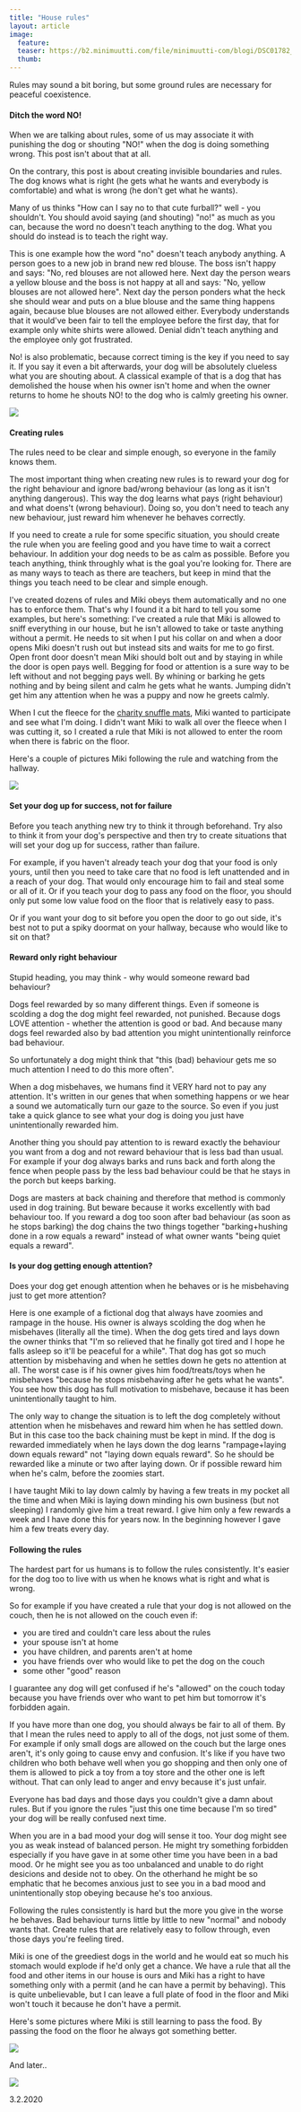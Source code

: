 ```yaml
---
title: "House rules"
layout: article
image:
  feature:
  teaser: https://b2.minimuutti.com/file/minimuutti-com/blogi/DSC01782_halodevl3-245px.jpg
  thumb:
---
```


Rules may sound a bit boring, but some ground rules are necessary for peaceful coexistence.

#### Ditch the word NO!

When we are talking about rules, some of us may associate it with punishing the dog or shouting "NO!" when the dog is doing something wrong. This post isn't about that at all.

On the contrary, this post is about creating invisible boundaries and rules. The dog knows what is right (he gets what he wants and everybody is comfortable) and what is wrong (he don't get what he wants).

Many of us thinks "How can I say no to that cute furball?" well - you shouldn't. You should avoid saying (and shouting) "no!" as much as you can, because the word no doesn't teach anything to the dog. What you should do instead is to teach the right way.

This is one example how the word "no" doesn't teach anybody anything. A person goes to a new job in brand new red blouse. The boss isn't happy and says: "No, red blouses are not allowed here. Next day the person wears a yellow blouse and the boss is not happy at all and says: "No, yellow blouses are not allowed here". Next day the person ponders what the heck she should wear and puts on a blue blouse and the same thing happens again, because blue blouses are not allowed either. Everybody understands that it would've been fair to tell the employee before the first day, that for example only white shirts were allowed. Denial didn't teach anything and the employee only got frustrated.

No! is also problematic, because correct timing is the key if you need to say it. If you say it even a bit afterwards, your dog will be absolutely clueless what you are shouting about. A classical example of that is a dog that has demolished the house when his owner isn't home and when the owner returns to home he shouts NO! to the dog who is calmly greeting his owner.

![](https://b2.minimuutti.com/file/minimuutti-com/blogi/20140608_090105_en-800px.jpg)

#### Creating rules

The rules need to be clear and simple enough, so everyone in the family knows them.

The most important thing when creating new rules is to reward your dog for the right behaviour and ignore bad/wrong behaviour (as long as it isn't anything dangerous). This way the dog learns what pays (right behaviour) and what doens't (wrong behaviour). Doing so, you don't need to teach any new behaviour, just reward him whenever he behaves correctly.

If you need to create a rule for some specific situation, you should create the rule when you are feeling good and you have time to wait a correct behaviour. In addition your dog needs to be as calm as possible. Before you teach anything, think throughly what is the goal you're looking for. There are as many ways to teach as there are teachers, but keep in mind that the things you teach need to be clear and simple enough. 

I've created dozens of rules and Miki obeys them automatically and no one has to enforce them. That's why I found it a bit hard to tell you some examples, but here's something: I've created a rule that Miki is allowed to sniff everything in our house, but he isn't allowed to take or taste anything without a permit. He needs to sit when I put his collar on and when a door opens Miki doesn't rush out but instead sits and waits for me to go first. Open front door doesn't mean Miki should bolt out and by staying in while the door is open pays well. Begging for food or attention is a sure way to be left without and not begging pays well. By whining or barking he gets nothing and by being silent and calm he gets what he wants. Jumping didn't get him any attention when he was a puppy and now he greets calmly.

When I cut the fleece for the [charity snuffle mats](https://minimuutti.com/en/blog/happy-holidays/), Miki wanted to participate and see what I'm doing. I didn't want Miki to walk all over the fleece when I was cutting it, so I created a rule that Miki is not allowed to enter the room when there is fabric on the floor.

Here's a couple of pictures Miki following the rule and watching from the hallway.

![](https://b2.minimuutti.com/file/minimuutti-com/blogi/rules1.jpg)

#### Set your dog up for success, not for failure

Before you teach anything new try to think it through beforehand. Try also to think it from your dog's perspective and then try to create situations that will set your dog up for success, rather than failure.

For example, if you haven't already teach your dog that your food is only yours, until then you need to take care that no food is left unattended and in a reach of your dog. That would only encourage him to fail and steal some or all of it. Or if you teach your dog to pass any food on the floor, you should only put some low value food on the floor that is relatively easy to pass.

Or if you want your dog to sit before you open the door to go out side, it's best not to put a spiky doormat on your hallway, because who would like to sit on that?

#### Reward only right behaviour

Stupid heading, you may think - why would someone reward bad behaviour?

Dogs feel rewarded by so many different things. Even if someone is scolding a dog the dog might feel rewarded, not punished. Because dogs LOVE attention - whether the attention is good or bad. And because many dogs feel rewarded also by bad attention you might unintentionally reinforce bad behaviour. 

So unfortunately a dog might think that "this (bad) behaviour gets me so much attention I need to do this more often".

When a dog misbehaves, we humans find it VERY hard not to pay any attention. It's written in our genes that when something happens or we hear a sound we automatically turn our gaze to the source. So even if you just take a quick glance to see what your dog is doing you just have unintentionally rewarded him.

Another thing you should pay attention to is reward exactly the behaviour you want from a dog and not reward behaviour that is less bad than usual. For example if your dog always barks and runs back and forth along the fence when people pass by the less bad behaviour could be that he stays in the porch but keeps barking.

Dogs are masters at back chaining and therefore that method is commonly used in dog training. But beware because it works excellently with bad behaviour too. If you reward a dog too soon after bad behaviour (as soon as he stops barking) the dog chains the two things together "barking+hushing done in a row equals a reward" instead of what owner wants "being quiet equals a reward".

#### Is your dog getting enough attention?

Does your dog get enough attention when he behaves or is he misbehaving just to get more attention?

Here is one example of a fictional dog that always have zoomies and rampage in the house. His owner is always scolding the dog when he misbehaves (literally all the time). When the dog gets tired and lays down the owner thinks that "I'm so relieved that he finally got tired and I hope he falls asleep so it'll be peaceful for a while". That dog has got so much attention by misbehaving and when he settles down he gets no attention at all. The worst case is if his owner gives him food/treats/toys when he misbehaves "because he stops misbehaving after he gets what he wants". You see how this dog has full motivation to misbehave, because it has been unintentionally taught to him.

The only way to change the situation is to left the dog completely without attention when he misbehaves and reward him when he has settled down. But in this case too the back chaining must be kept in mind. If the dog is rewarded immediately when he lays down the dog learns "rampage+laying down equals reward" not "laying down equals reward". So he should be rewarded like a minute or two after laying down. Or if possible reward him when he's calm, before the zoomies start.

I have taught Miki to lay down calmly by having a few treats in my pocket all the time and when Miki is laying down minding his own business (but not sleeping) I randomly give him a treat reward. I give him only a few rewards a week and I have done this for years now. In the beginning however I gave him a few treats every day.

#### Following the rules

The hardest part for us humans is to follow the rules consistently. It's easier for the dog too to live with us when he knows what is right and what is wrong.

So for example if you have created a rule that your dog is not allowed on the couch, then he is not allowed on the couch even if:

- you are tired and couldn't care less about the rules
- your spouse isn't at home
- you have children, and parents aren't at home
- you have friends over who would like to pet the dog on the couch
- some other "good" reason

I guarantee any dog will get confused if he's "allowed" on the couch today because you have friends over who want to pet him but tomorrow it's forbidden again.

If you have more than one dog, you should always be fair to all of them. By that I mean the rules need to apply to all of the dogs, not just some of them. For example if only small dogs are allowed on the couch but the large ones aren't, it's only going to cause envy and confusion. It's like if you have two children who both behave well when you go shopping and then only one of them is allowed to pick a toy from a toy store and the other one is left without. That can only lead to anger and envy because it's just unfair.

Everyone has bad days and those days you couldn't give a damn about rules. But if you ignore the rules "just this one time because I'm so tired" your dog will be really confused next time.

When you are in a bad mood your dog will sense it too. Your dog might see you as weak instead of balanced person. He might try something forbidden especially if you have gave in at some other time you have been in a bad mood. Or he might see you as too unbalanced and unable to do right desicions and deside not to obey. On the otherhand he might be so emphatic that he becomes anxious just to see you in a bad mood and unintentionally stop obeying because he's too anxious.

Following the rules consistently is hard but the more you give in the worse he behaves. Bad behaviour turns little by little to new "normal" and nobody wants that. Create rules that are relatively easy to follow through, even those days you're feeling tired. 

Miki is one of the greediest dogs in the world and he would eat so much his stomach would explode if he'd only get a chance. We have a rule that all the food and other items in our house is ours and Miki has a right to have something only with a permit (and he can have a permit by behaving). This is quite unbelievable, but I can leave a full plate of food in the floor and Miki won't touch it because he don't have a permit.

Here's some pictures where Miki is still learning to pass the food. By passing the food on the floor he always got something better.

![](https://b2.minimuutti.com/file/minimuutti-com/blogi/Learning-800px.jpg)

And later.. 

![](https://b2.minimuutti.com/file/minimuutti-com/blogi/Masterin-800px.jpg)

3.2.2020